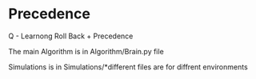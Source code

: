 # Precedence
Q - Learnong Roll Back + Precedence 

The main Algorithm is in Algorithm/Brain.py file

Simulations is in Simulations/*different files are for diffrent environments
